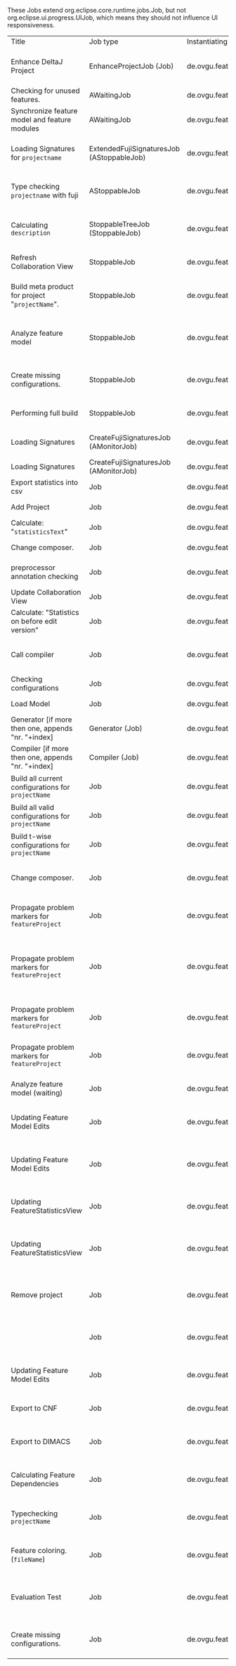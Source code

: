 These Jobs extend org.eclipse.core.runtime.jobs.Job, but not org.eclipse.ui.progress.UIJob, which means they should not influence UI responsiveness. 


<table>
    <tr>
        <td>Title</td>
        <td>Job type</td>
        <td>Instantiating class</td>
        <td>Description</td>
    </tr>
	<tr>
        <td>Enhance DeltaJ Project</td>
        <td>EnhanceProjectJob (Job)</td>
        <td>de.ovgu.featureide.deltaj.ui.wizard.DeltaJNewProjectWizardExtension</td>
        <td>Handles the work of the DeltaJNewProjectWizardExtensions createDeltas() and replaceModel() methods</td>
    </tr>
	<tr>
        <td>Checking for unused features.</td>
        <td>AWaitingJob</td>
        <td>de.ovgu.featureide.core.internal.FeatureProject</td>
        <td>Scheduled in private method checkFeatureCoverage()</td>
    </tr>
	<tr>
        <td>Synchronize feature model and feature modules</td>
        <td>AWaitingJob</td>
        <td>de.ovgu.featureide.core.internal.FeatureProject<</td>
        <td>Scheduled in private method setAllFeatureModuleMarkers()</td>
    </tr>
    <tr>
        <td>Loading Signatures for <code>projectname</code></td>
        <td>ExtendedFujiSignaturesJob (AStoppableJob)</td>
        <td>de.ovgu.featureide.featurehouse.meta.FeatureStubsGenerator</td>
        <td>Loads Signatures from fuji and calls the getFeatures(..) method on them once the Job is finished, using the JobFinishListener</td>
    </tr>
	<tr>
        <td>Type checking <code>projectname</code> with fuji</td>
        <td>AStoppableJob</td>
        <td>de.ovgu.featureide.featurehouse.FeatureHouseComposer</td>
        <td>Runs fuji then uses the results to set the SignatureSetters parameters. This is called on build and when the "use fuji" option is enabled</td>
    </tr>	
	<tr>
        <td>Calculating <code>description</code></td>
        <td>StoppableTreeJob (StoppableJob)</td>
        <td>de.ovgu.featureide.ui.statistics.core.composite.lazyimplementations.ConfigParentNode</td>
        <td>Handles work of the ConfigParentNodes public calculate(..) method, which creates a single job instance and schedules it.</td>
    </tr>
	<tr>
        <td>Refresh Collaboration View</td>
        <td>StoppableJob</td>
        <td>de.ovgu.featureide.ui.views.collaboration.CollaborationView</td>
        <td>Handles work of the toolbarActions run() method, which creates a single job instance and schedules it</td>
    </tr>	
	<tr>
        <td>Build meta product for project "<code>projectName</code>".</td>
        <td>StoppableJob</td>
        <td>de.ovgu.featureide.featurehouse.ui.actions.BuildMetaProductAction</td>
        <td>Handles work of the BuildMetaProductActions run() method, which creates a single job instance and schedules it</td>
    </tr>	
	<tr>
        <td>Analyze feature model</td>
        <td>StoppableJob</td>
        <td>de.ovgu.featureide.fm.ui.editors.FeatureDiagramEditor</td>
        <td>Is instantiated by a wrapper job to prevent the UI from freezing. Creates a UIJob (Title: "Updating feature model attributes") to update elements on the UI.</td>
    </tr>
	<tr>
        <td>Create missing configurations.</td>
        <td>StoppableJob</td>
        <td>de.ovgu.featureide.ui.quickfix.QuickFixFalseOptionalFeatures</td>
        <td>Handles work of the QuickFixFalseOptionalFeatures' run() method, which creates a single job instance and schedules it</td>
    </tr>	
	<tr>
        <td>Performing full build</td>
        <td>StoppableJob</td>
        <td>de.ovgu.featureide.core.internal.FeatureProject</td>
        <td>Calls the project builder at the end of FeatureProjects setCurrentConfiguration(..) method</td>
    </tr>
	<tr>
        <td>Loading Signatures</td>
        <td>CreateFujiSignaturesJob (AMonitorJob)</td>
        <td>de.ovgu.featureide.core.mpl.InterfaceProject</td>
        <td>Job instantiating method is called by MPLPlugin.refresh(..) and InterfaceProject.setProjectSignatures</td>
    </tr>
	<tr>
        <td>Loading Signatures</td>
        <td>CreateFujiSignaturesJob (AMonitorJob)</td>
        <td>de.ovgu.featureide.core.mpl.MPLPlugin</td>
        <td>Job instantiating method is called by 7 different methods of MPLPlugin</td>
    </tr>
	<tr>
        <td>Export statistics into csv</td>
        <td>Job</td>
        <td>de.ovgu.featureide.ui.statistics.core.CsvExporter</td>
        <td>Handles the export of a TreeViewers contents to a csv file</td>
    </tr>
	<tr>
        <td>Add Project</td>
        <td>Job</td>
        <td>de.ovgu.featureide.core.CorePlugin</td>
        <td>Adds projects from the projectsToAdd field to the Plugin</td>
    </tr>
	<tr>
        <td>Calculate: "<code>statisticsText</code>"</td>
        <td>Job</td>
        <td>de.ovgu.featureide.fm.ui.views.featuremodeleditview.ViewContentProvider</td>
        <td>Calculates the number of configurations</td>
    </tr>
	<tr>
        <td>Change composer.</td>
        <td>Job</td>
        <td>de.ovgu.featureide.ahead.actions.AHEADToFeatureHouseConversion</td>
        <td>Changes project composer to FeatureHouse</td>
    </tr>
	<tr>
        <td>preprocessor annotation checking</td>
        <td>Job</td>
        <td>de.ovgu.featureide.munge.MungePreprocessor</td>
        <td>Checks the projects source folder recursively for annotations, then sets model markers</td>
    </tr>
	<tr>
        <td>Update Collaboration View</td>
        <td>Job</td>
        <td>de.ovgu.featureide.ui.views.collaboration.CollaborationView</td>
        <td>Scheduled in public method updateGuiAfterBuild(..)</td>
    </tr>
	<tr>
        <td>Calculate: "Statistics on before edit version"</td>
        <td>Job</td>
        <td>de.ovgu.featureide.fm.ui.views.featuremodeleditview.ViewContentProvider</td>
        <td>Part of the ViewContentProviders calculations in public method calculateContent(..)</td>
    </tr>
	<tr>
        <td>Call compiler</td>
        <td>Job</td>
        <td>de.ovgu.featureide.featurehouse.FeatureHouseComposer</td>
        <td>Touches the projects .classpath file to call the compiler, which is necessary after calling the method setAsCurrentConfiguration(..)</td>
    </tr>
	<tr>
        <td>Checking configurations</td>
        <td>Job</td>
        <td>de.ovgu.featureide.core.internal.FeatureProject</td>
        <td>Handles the work of FeatureProjects checkConfigurations(..) method</td>
    </tr>
	<tr>
        <td>Load Model</td>
        <td>Job</td>
        <td>de.ovgu.featureide.core.internal.FeatureProject</td>
        <td>Handles the work of FeatureProjects checkModelChange(..) method</td>
    </tr>	
	<tr>
        <td>Generator [if more then one, appends "nr. "+index]</td>
        <td>Generator (Job)</td>
        <td>de.ovgu.featureide.ui.actions.generator.ConfigurationBuilder</td>
        <td>Instantiated and scheduled in ConfigurationBuilders createNewGenerator(..) method</td>
    </tr>
	<tr>
        <td>Compiler [if more then one, appends "nr. "+index]</td>
        <td>Compiler (Job)</td>
        <td>de.ovgu.featureide.ui.actions.generator.Compiler</td>
        <td>Compiles all configurations of the corresponding Generator</td>
    </tr>
	<tr>
        <td>Build all current configurations for <code>projectName</code></td>
        <td>Job</td>
        <td>de.ovgu.featureide.ui.actions.generator.ConfigurationBuilder</td>
        <td>Instantiated and scheduled in the ConfigurationBuilders constructor, if buildType is ALL_CURRENT</td>
    </tr>
	<tr>
        <td>Build all valid configurations for <code>projectName</code></td>
        <td>Job</td>
        <td>de.ovgu.featureide.ui.actions.generator.ConfigurationBuilder</td>
        <td>Instantiated and scheduled in the ConfigurationBuilders constructor, if buildType is ALL_VALID</td>
    </tr>
		<tr>
        <td>Build t-wise configurations for <code>projectName</code></td>
        <td>Job</td>
        <td>de.ovgu.featureide.ui.actions.generator.ConfigurationBuilder</td>
        <td>Instantiated and scheduled in the ConfigurationBuilders constructor, if buildType is T_WISE</td>
    </tr>
	<tr>
        <td>Change composer.</td>
        <td>Job</td>
        <td>de.ovgu.featureide.ahead.actions.FeatureHouseToAHEADConversion</td>
        <td>Changes a featureProjects composer to AHEAD. Instantiated and scheduled in the constructor of FeatureHouseToAHEADConversion.</td>
    </tr>
	<tr>
        <td>Propagate problem markers for <code>featureProject</code></td>
        <td>Job</td>
        <td>de.ovgu.featureide.featurecpp.wrapper.FeatureCppWrapper</td>
        <td>Handles the work of the FeatureCppWrappers private method addMarker(..). One instance of the Job is created per marker.</td>
    </tr>
	<tr>
        <td>Propagate problem markers for <code>featureProject</code></td>
        <td>Job</td>
        <td>de.ovgu.featureide.featurehouse.errorpropagation.ErrorPropagation</td>
        <td>Handles the work of the ErrorPropagations propagateMarkers(..) method. The abstract class ErrorPropagation is currently only extended by CErrorPropagation and JavaErrorPropagation</td>
    </tr>	
	<tr>
        <td>Propagate problem markers for <code>featureProject</code></td>
        <td>Job</td>
        <td>de.ovgu.featureide.ahead.wrapper.AheadWrapper</td>
        <td>Handles work of the AheadWrappers public postCompile(..) method, which creates a single job instance and schedules it.</td>
    </tr>	
	<tr>
        <td>Propagate problem markers for <code>featureProject</code></td>
        <td>Job</td>
        <td>de.ovgu.featureide.munge.MungePreprocessor</td>
        <td>Handles work of the MungePreprocessors public postCompile(..) method, which creates a single job instance and schedules it.</td>
    </tr>	
	<tr>
        <td>Analyze feature model (waiting)</td>
        <td>Job</td>
        <td>de.ovgu.featureide.fm.ui.editors.FeatureDiagramEditor</td>
        <td>Wrapper job for the Featuremodel analysis, that is necessary to prevent the UI from freezing</td>
    </tr>	
	<tr>
        <td>Updating Feature Model Edits</td>
        <td>Job</td>
        <td>de.ovgu.featureide.fm.ui.views.FeatureModelEditView</td>
        <td>Wrapper job that immediately starts a new calculation once the previous calculation job is finished. Warning: the calculation job has the exact same title.</td>
    </tr>	
	<tr>
        <td>Updating Feature Model Edits</td>
        <td>Job</td>
        <td>de.ovgu.featureide.fm.ui.views.FeatureModelEditView</td>
        <td>Handles the calculation and presentation of the FeatureModelEditors content, by calling its contentProviders calculateContent(..) method</td>
    </tr>	
	<tr>
        <td>Updating FeatureStatisticsView</td>
        <td>Job</td>
        <td>de.ovgu.featureide.ui.statistics.ui.FeatureStatisticsView</td>
        <td>Wrapper job that immediately starts a new calculation once the previous calculation job is finished. Warning: the calculation job has the exact same title.</td>
    </tr>	
	<tr>
        <td>Updating FeatureStatisticsView</td>
        <td>Job</td>
        <td>de.ovgu.featureide.ui.statistics.ui.FeatureStatisticsView</td>
        <td>Handles the calculation and presentation of the FeatureStatisticsViews content, by calling its contentProviders calculateContent(..) method</td>
    </tr>	
	<tr>
        <td>Remove project</td>
        <td>Job</td>
        <td>de.ovgu.featureide.core.internal.ProjectChangeListener</td>
        <td>Handles work of the ProjectChangeListeners private removeProject(..) method, which creates a single job instance and schedules it</td>
    </tr>	
	<tr>
        <td></td>
        <td>Job</td>
        <td>de.ovgu.featureide.fm.ui.views.FeatureModelEditView</td>
        <td>Handles work of the FeatureModelEditView.activatorActions  run() method, which creates a single job instance and schedules it</td>
    </tr>		
	<tr>
        <td>Updating Feature Model Edits</td>
        <td>Job</td>
        <td>de.ovgu.featureide.fm.ui.views.FeatureModelEditView</td>
        <td>Handles work of the FeatureModelEditView.manualActions run() method, which creates a single job instance and schedules it</td>
    </tr>	
	<tr>
        <td>Export to CNF</td>
        <td>Job</td>
        <td>de.ovgu.featureide.fm.ui.actions.ExportCNFAction</td>
        <td>Handles work of the ExportCNFActions run() method, which creates a single job instance and schedules it</td>
    </tr>		
	<tr>
        <td>Export to DIMACS</td>
        <td>Job</td>
        <td>de.ovgu.featureide.fm.ui.actions.ExportDIMACSAction</td>
        <td>Handles work of the ExportDIMACSActions run() method, which creates a single job instance and schedules it</td>
    </tr>	
	<tr>
        <td>Calculating Feature Dependencies</td>
        <td>Job</td>
		<td>de.ovgu.featureide.fm.ui.actions.FeatureDependenciesAction</td>
        <td>Handles work of the FeatureDependenciesActions run() method, which creates a single job instance and schedules it</td>
    </tr>	
	<tr>
        <td>Typechecking <code>projectName</code></td>
        <td>Job</td>
        <td>de.ovgu.featureide.core.typecheck.TypeCheckerFIDE</td>
        <td>Handles work of the TypeCheckerFIDEs run() method, which creates a single job instance and schedules it</td>
    </tr>
	<tr>
        <td>Feature coloring.(<code>fileName</code>)</td>
        <td>Job</td>
        <td>de.ovgu.featureide.fm.ui.editors.configuration.ConfigurationPage</td>
        <td>Handles work of the ConfigurationPages setColor(..) method, which creates a single job instance and schedules it</td>
    </tr>	
	<tr>
        <td>Evaluation Test</td>
        <td>Job</td>
        <td>de.ovgu.featureide.fm.ui.views.FeatureModelEditView</td>
        <td>Handles work of the Evaluation.evaluate(..) method. The setFeatureModelEditor(..) method creates a single job instance and schedules it</td>
    </tr>	
	<tr>
        <td>Create missing configurations.</td>
        <td>Job</td>
        <td>de.ovgu.featureide.ui.quickfix.QuickFixMissingFeatures</td>
        <td>Handles work of the QuickFixMissingFeatures' run() method, which creates a single job instance and schedules it</td>
    </tr>
</table>